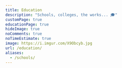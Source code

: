 ```yaml
---
title: Education
description: "Schools, colleges, the works... 🎓"
customPage: true
educationPage: true
hideImage: true
noComments: true
noTimeEstimate: true
image: https://i.imgur.com/X9Obcyb.jpg
url: /education/
aliases:
  - /schools/
---
```

